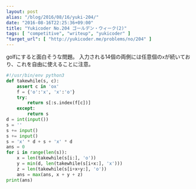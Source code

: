 ```yaml
---
layout: post
alias: "/blog/2016/08/16/yuki-204/"
date: "2016-08-16T22:25:36+09:00"
title: "Yukicoder No.204 ゴールデン・ウィーク(2)"
tags: [ "competitive", "writeup", "yukicoder" ]
"target_url": [ "http://yukicoder.me/problems/no/204" ]
---
```


golfにすると面白そうな問題。
入力される$14$個の両側には任意個の`x`が続いており、これを自由に使えることに注意。

``` python
#!/usr/bin/env python3
def takewhile(s, c):
    assert c in 'ox'
    f = {'o':'x', 'x':'o'}
    try:
        return s[:s.index(f[c])]
    except:
        return s
d = int(input())
s = ''
s += input()
s += input()
s = 'x' * d + s + 'x' * d
ans = 0
for i in range(len(s)):
    x = len(takewhile(s[i:], 'o'))
    y = min(d, len(takewhile(s[i+x:], 'x')))
    z = len(takewhile(s[i+x+y:], 'o'))
    ans = max(ans, x + y + z)
print(ans)
```
